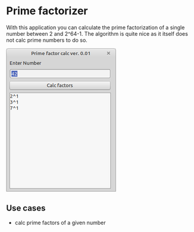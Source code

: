 # Prime factorizer

With this application you can calculate the prime factorization of a single number between 2 and 2^64-1. The algorithm is quite nice as it itself does not calc prime numbers to do so.

![](preview.png)

## Use cases
* calc prime factors of a given number

